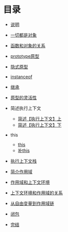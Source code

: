 # 目录

* [ 说明](README1.md)

* [一切都是对象](一切都是对象/index.md)
* [函数和对象的关系](函数和对象的关系/index.md)    
* [prototype原型](prototype原型/index.md)      
* [隐式原型](隐式原型/index.md)  
* [instanceof](instanceof/index.md)  
* [继承](继承/index.md)  
* [原型的灵活性](原型的灵活性/index.md)  
* 简述执行上下文
    * [ 简述【执行上下文】上](简述执行上下文/index.md)
    * [ 简述【执行上下文】下](简述执行上下文/index1.md)
* this
    * [this](this/index.md)
    * [补this](this/index1.md)
* [执行上下文栈](执行上下文栈/index.md)  
* [简介作用域](简介作用域/index.md)  
* [作用域和上下文环境](作用域和上下文环境/index.md) 
* [上下文环境和作用域的关系](上下文环境和作用域的关系/index.md)
* [从自由变量到作用域链](从自由变量到作用域链/index.md)  
* [闭包](闭包/index.md)  
* [完结](完结/index.md)  